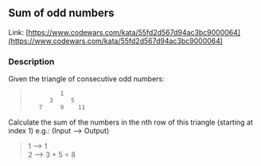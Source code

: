 ## Sum of odd numbers

Link: [https://www.codewars.com/kata/55fd2d567d94ac3bc9000064](https://www.codewars.com/kata/55fd2d567d94ac3bc9000064)

### Description

Given the triangle of consecutive odd numbers:

>              1
>           3     5
>        7     9    11

Calculate the sum of the numbers in the nth row of this triangle (starting at index 1) e.g.: (Input --> Output)

> 1 --> 1  
> 2 --> 3 + 5 = 8
